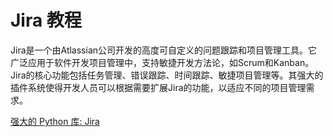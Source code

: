 # Jira 教程

<show-structure depth="3"/>

Jira是一个由Atlassian公司开发的高度可自定义的问题跟踪和项目管理工具。它广泛应用于软件开发项目管理中，支持敏捷开发方法论，如Scrum和Kanban。Jira的核心功能包括任务管理、错误跟踪、时间跟踪、敏捷项目管理等。其强大的插件系统使得开发人员可以根据需要扩展Jira的功能，以适应不同的项目管理需求。

<seealso>
<category ref="ref_docs">
    <a href="https://mp.weixin.qq.com/s/gsGmbgn6jQmtsYN_RHEOGw">强大的 Python 库: Jira</a>
</category>
<category ref="ref_github">
</category>
<category ref="ref_issues">
</category>
<category ref="ref_hf">
</category>
<category ref="ref_ms">
</category>
</seealso>
